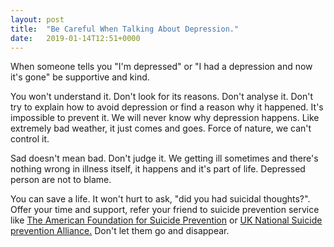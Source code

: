 ```yaml
---
layout: post
title:  "Be Careful When Talking About Depression."
date:   2019-01-14T12:51+0000
---
```


When someone tells you "I'm depressed" or "I had a depression and now it's gone" be supportive and kind.

You won't understand it. Don't look for its reasons. Don't analyse it. Don't try to explain how to avoid depression or find a reason why it happened. It's impossible to prevent it. We will never know why depression happens. Like extremely bad weather, it just comes and goes. Force of nature, we can't control it.

Sad doesn't mean bad. Don't judge it. We getting ill sometimes and there's nothing wrong in illness itself, it happens and it's part of life. Depressed person are not to blame.

You can save a life. It won't hurt to ask, "did you had suicidal thoughts?". Offer your time and support, refer your friend to suicide prevention service like [The American Foundation for Suicide Prevention][1] or [UK National Suicide prevention Alliance.][2] Don't let them go and disappear.

[1]: https://afsp.org/find-support/
[2]: http://www.nspa.org.uk/directories/